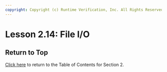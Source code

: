 ```yaml
---
copyright: Copyright (c) Runtime Verification, Inc. All Rights Reserved.
---
```


# Lesson 2.14: File I/O

## Return to Top

[Click here](../README.md) to return to the Table of Contents for Section 2.
